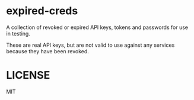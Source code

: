 # expired-creds

A collection of revoked or expired API keys, tokens and passwords for use in testing.

These are real API keys, but are not valid to use against any services because they have been revoked.

# LICENSE

MIT
